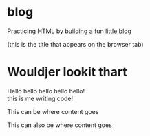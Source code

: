 # blog
Practicing HTML by building a fun little blog
<!DOCTYPE html>
<html>
  <head>
    <title>Sam's Practice Blog</title> (this is the title that appears on the browser tab)
  </head>
  
  <body>
    <h1>Wouldjer lookit thart</h1>
    <p>Hello hello hello hello hello!<br/> this is me writing code!</p>
    <div>
      <p>This can be where content goes</p>
    </div>
    <div>
      <p>This can also be where content goes</p>
    </div>
  </body>
</html>
